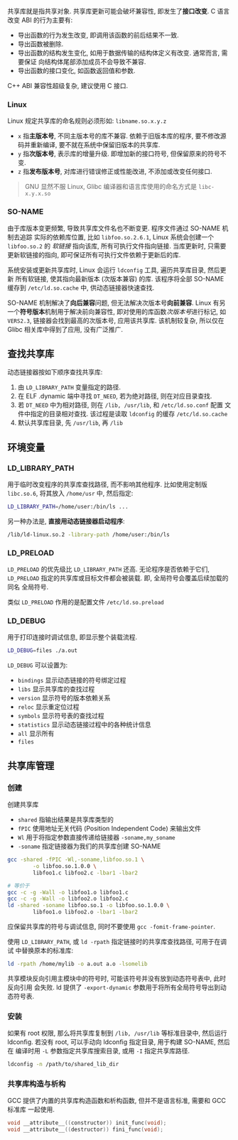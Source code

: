 共享库就是指共享对象. 共享库更新可能会破坏兼容性, 即发生了**接口改变**. C 语言
改变 ABI 的行为主要有:
- 导出函数的行为发生改变, 即调用该函数的前后结果不一致.
- 导出函数被删除.
- 导出函数的结构发生变化, 如用于数据传输的结构体定义有改变. 通常而言, 需要保证
 向结构体尾部添加成员不会导致不兼容.
- 导出函数的接口变化, 如函数返回值和参数.

C++ ABI 兼容性超级复杂, 建议使用 C 接口.

### Linux 

Linux 规定共享库的命名规则必须形如: `libname.so.x.y.z`

- `x` 指**主版本号**, 不同主版本号的库不兼容. 依赖于旧版本库的程序, 要不修改源
码并重新编译, 要不就在系统中保留旧版本的共享库.
- `y` 指**次版本号**, 表示库的增量升级. 即增加新的接口符号, 但保留原来的符号不变.
- `z` 指**发布版本号**, 对库进行错误修正或性能改进, 不添加或改变任何接口.

> GNU 显然不服 Linux, Glibc 编译器和语言库使用的命名方式是 `libc-x.y.x.so` 

### SO-NAME

由于库版本变更频繁, 导致共享库文件名也不断变更. 程序文件通过 SO-NAME 机制去追踪
实际的依赖库位置, 比如 `libfoo.so.2.6.1`, Linux 系统会创建一个 `libfoo.so.2` 的
*软链接* 指向该库, 所有可执行文件指向链接. 当库更新时, 只需要更新软链接的指向, 
即可保证所有可执行文件依赖于更新后的库.

系统安装或更新共享库时, Linux 会运行 `ldconfig` 工具, 遍历共享库目录, 然后更新
所有软链接, 使其指向最新版本 (次版本兼容) 的库. 该程序将全部 SO-NAME 缓存到 
`/etc/ld.so.cache` 中, 供动态链接器快速查找.

SO-NAME 机制解决了**向后兼容**问题, 但无法解决次版本号**向前兼容**. Linux 有另
一个**符号版本**机制用于解决前向兼容性, 即对使用的库函数*次版本号*进行标记, 
如 `VERS2.3`, 链接器会找到最高的次版本号, 应用该共享库. 该机制较复杂, 所以仅在 
Glibc 相关库中得到了应用, 没有广泛推广.

## 查找共享库

动态链接器按如下顺序查找共享库:
1. 由 `LD_LIBRARY_PATH` 变量指定的路径.
2. 在 ELF .dynamic 端中寻找 `DT_NEED`, 若为绝对路径, 则在对应目录查找.
3. 若 `DT_NEED` 中为相对路径, 则在 `/lib, /usr/lib`, 和 `/etc/ld.so.conf` 配置
文件中指定的目录相对查找. 该过程是读取 `ldconfig` 的缓存 `/etc/ld.so.cache`
4. 默认共享库目录, 先 `/usr/lib`, 再 `/lib`

## 环境变量

### LD_LIBRARY_PATH

用于临时改变程序的共享库查找路径, 而不影响其他程序. 比如使用定制版 `libc.so.6`, 
将其放入 `/home/usr` 中, 然后指定:

```sh
LD_LIBRARY_PATH=/home/user:/bin/ls ...
```

另一种办法是, **直接用动态链接器启动程序**:

```sh
/lib/ld-linux.so.2 -library-path /home/user:/bin/ls
```

### LD_PRELOAD

`LD_PRELOAD` 的优先级比 `LD_LIBRARY_PATH` 还高. 无论程序是否依赖于它们, 
`LD_PRELOAD` 指定的共享库或目标文件都会被装载. 即, 全局符号会覆盖后续加载的同名
全局符号. 

类似 `LD_PRELOAD` 作用的是配置文件 `/etc/ld.so.preload`

### LD_DEBUG

用于打印连接时调试信息, 即显示整个装载流程. 

```sh
LD_DEBUG=files ./a.out
```

`LD_DEBUG` 可以设置为:
- `bindings` 显示动态链接的符号绑定过程
- `libs` 显示共享库的查找过程
- `version` 显示符号的版本依赖关系
- `reloc` 显示重定位过程
- `symbols` 显示符号表的查找过程
- `statistics` 显示动态链接过程中的各种统计信息
- `all` 显示所有
- `files` 

## 共享库管理

### 创建

创建共享库

- `shared` 指输出结果是共享库类型的
- `fPIC` 使用地址无关代码 (Position Independent Code) 来输出文件
- `Wl` 用于将指定参数直接传递给链接器 `-soname,my_soname`
- `-soname` 指定链接器为我们的共享库创建 SO-NAME

```sh
gcc -shared -fPIC -Wl,-soname,libfoo.so.1 \
		-o libfoo.so.1.0.0 \
		libfoo1.c libfoo2.c -lbar1 -lbar2

# 等价于 
gcc -c -g -Wall -o libfoo1.o libfoo1.c
gcc -c -g -Wall -o libfoo2.o libfoo2.c
ld -shared -soname libfoo.so.1 -o libfoo.so.1.0.0 \
		libfoo1.o libfoo2.o -lbar1 -lbar2
```

应保留共享库的符号与调试信息, 同时不要使用 `gcc -fomit-frame-pointer`.

使用 `LD_LIBRARY_PATH`, 或 `ld -rpath` 指定链接时的共享库查找路径, 可用于在调试
中替换原本的标准库:

```sh
ld -rpath /home/mylib -o a.out a.o -lsomelib
```

共享模块反向引用主模块中的符号时, 可能该符号并没有放到动态符号表中, 此时反向引用
会失败. ld 提供了 `-export-dynamic` 参数用于将所有全局符号导出到动态符号表.

### 安装

如果有 root 权限, 那么将共享库复制到 `/lib, /usr/lib` 等标准目录中, 然后运行 
ldconfig. 若没有 root, 可以手动向 ldconfig 指定目录, 用于构建 SO-NAME, 然后在
编译时用 `-L` 参数指定共享库搜索目录, 或用 `-I` 指定共享库路径.

```sh
ldconfig -n /path/to/shared_lib_dir
```

### 共享库构造与析构

GCC 提供了内置的共享库构造函数和析构函数, 但并不是语言标准, 需要和 GCC 标准库
一起使用.

```c
void __attribute__((constructor)) init_func(void);
void __attribute__((destructor)) fini_func(void);
```


